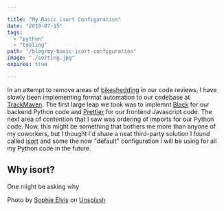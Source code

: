```yaml
---

title: "My Basic isort Configuration"
date: "2019-07-15"
tags:
  - "python"
  - "tooling"
path: "/blog/my-basic-isort-configuration"
image: "./sorting.jpg"
expires: true

---
```


In an attempt to remove areas of [bikeshedding](https://en.wikipedia.org/wiki/Law_of_triviality) in our code reviews, I have slowly been implementing format automation to our codebase at [TrackMaven](https://trackmaven.com). The first large leap we took was to implemnt [Black]() for our backend Python code and [Prettier]() for our frontend Javascript code. The next area of contention that I saw was ordering of imports for our Python code. Now, this might be something that bothers me more than anyone of my coworkers, but I thought I'd share a neat third-party solution I found called [isort](https://github.com/timothycrosley/isort) and some the now "default" configuration I will be using for all my Python code in the future.

## Why isort?

One might be asking why

<p class="unsplash text-center">Photo by <a href="https://unsplash.com/@thetechnomaid?utm_source=unsplash&utm_medium=referral&utm_content=creditCopyText">Sophie Elvis</a> on <a href="https://unsplash.com/">Unsplash</a></p>
